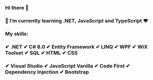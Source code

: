 ### Hi there 👋
### 🌱 I’m currently learning .NET, JavaScript and TypeScript ❤
### My skills:
### ✔ .NET ✔ C# 8.0 ✔ Entity Framework ✔ LINQ ✔ WPF ✔ WiX Toolset ✔ SQL ✔ HTML ✔ CSS
### ✔ Visual Studio ✔ JavaScript Vanilla ✔ Code First ✔ Dependency Injection ✔ Bootstrap
 


<!--
**patrykj369/patrykj369** is a ✨ _special_ ✨ repository because its `README.md` (this file) appears on your GitHub profile.

Here are some ideas to get you started:

- 🔭 I’m currently working on ...
- 🌱 I’m currently learning ...
- 👯 I’m looking to collaborate on ...
- 🤔 I’m looking for help with ...
- 💬 Ask me about ...
- 📫 How to reach me: ...
- 😄 Pronouns: ...
- ⚡ Fun fact: ...
-->
